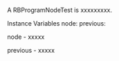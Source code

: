 A RBProgramNodeTest is xxxxxxxxx.Instance Variables	node:		<Object>	previous:		<Object>node	- xxxxxprevious	- xxxxx